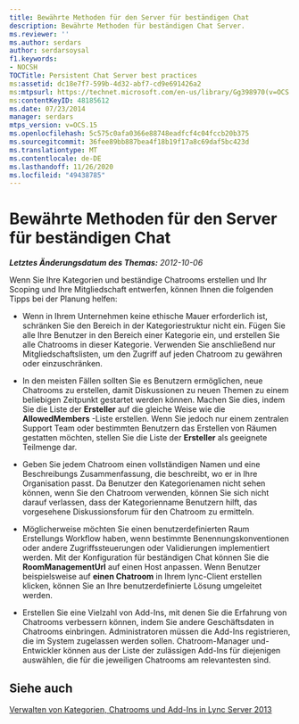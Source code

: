 ```yaml
---
title: Bewährte Methoden für den Server für beständigen Chat
description: Bewährte Methoden für beständigen Chat Server.
ms.reviewer: ''
ms.author: serdars
author: serdarsoysal
f1.keywords:
- NOCSH
TOCTitle: Persistent Chat Server best practices
ms:assetid: dc18e7f7-599b-4d32-abf7-cd9e691426a2
ms:mtpsurl: https://technet.microsoft.com/en-us/library/Gg398970(v=OCS.15)
ms:contentKeyID: 48185612
ms.date: 07/23/2014
manager: serdars
mtps_version: v=OCS.15
ms.openlocfilehash: 5c575c0afa0366e88748eadfcf4c04fccb20b375
ms.sourcegitcommit: 36fee89bb887bea4f18b19f17a8c69daf5bc423d
ms.translationtype: MT
ms.contentlocale: de-DE
ms.lasthandoff: 11/26/2020
ms.locfileid: "49438785"
---
```

# <a name="persistent-chat-server-best-practices"></a>Bewährte Methoden für den Server für beständigen Chat

<div data-xmlns="http://www.w3.org/1999/xhtml">

<div class="topic" data-xmlns="http://www.w3.org/1999/xhtml" data-msxsl="urn:schemas-microsoft-com:xslt" data-cs="https://msdn.microsoft.com/">

<div data-asp="https://msdn2.microsoft.com/asp">



</div>

<div id="mainSection">

<div id="mainBody">

<span> </span>

_**Letztes Änderungsdatum des Themas:** 2012-10-06_

Wenn Sie Ihre Kategorien und beständige Chatrooms erstellen und Ihr Scoping und Ihre Mitgliedschaft entwerfen, können Ihnen die folgenden Tipps bei der Planung helfen:

  - Wenn in Ihrem Unternehmen keine ethische Mauer erforderlich ist, schränken Sie den Bereich in der Kategoriestruktur nicht ein. Fügen Sie alle Ihre Benutzer in den Bereich einer Kategorie ein, und erstellen Sie alle Chatrooms in dieser Kategorie. Verwenden Sie anschließend nur Mitgliedschaftslisten, um den Zugriff auf jeden Chatroom zu gewähren oder einzuschränken.

  - In den meisten Fällen sollten Sie es Benutzern ermöglichen, neue Chatrooms zu erstellen, damit Diskussionen zu neuen Themen zu einem beliebigen Zeitpunkt gestartet werden können. Machen Sie dies, indem Sie die Liste der **Ersteller** auf die gleiche Weise wie die **AllowedMembers** -Liste erstellen. Wenn Sie jedoch nur einem zentralen Support Team oder bestimmten Benutzern das Erstellen von Räumen gestatten möchten, stellen Sie die Liste der **Ersteller** als geeignete Teilmenge dar.

  - Geben Sie jedem Chatroom einen vollständigen Namen und eine Beschreibungs Zusammenfassung, die beschreibt, wo er in Ihre Organisation passt. Da Benutzer den Kategorienamen nicht sehen können, wenn Sie den Chatroom verwenden, können Sie sich nicht darauf verlassen, dass der Kategorienname Benutzern hilft, das vorgesehene Diskussionsforum für den Chatroom zu ermitteln.

  - Möglicherweise möchten Sie einen benutzerdefinierten Raum Erstellungs Workflow haben, wenn bestimmte Benennungskonventionen oder andere Zugriffssteuerungen oder Validierungen implementiert werden. Mit der Konfiguration für beständigen Chat können Sie die **RoomManagementUrl** auf einen Host anpassen. Wenn Benutzer beispielsweise auf **einen Chatroom** in Ihrem lync-Client erstellen klicken, können Sie an Ihre benutzerdefinierte Lösung umgeleitet werden.

  - Erstellen Sie eine Vielzahl von Add-Ins, mit denen Sie die Erfahrung von Chatrooms verbessern können, indem Sie andere Geschäftsdaten in Chatrooms einbringen. Administratoren müssen die Add-Ins registrieren, die im System zugelassen werden sollen. Chatroom-Manager und-Entwickler können aus der Liste der zulässigen Add-Ins für diejenigen auswählen, die für die jeweiligen Chatrooms am relevantesten sind.

<div>

## <a name="see-also"></a>Siehe auch


[Verwalten von Kategorien, Chatrooms und Add-Ins in Lync Server 2013](lync-server-2013-managing-categories-rooms-and-add-ins.md)  
  

</div>

</div>

<span> </span>

</div>

</div>

</div>

